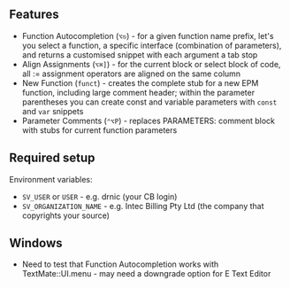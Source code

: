 
## Features

* Function Autocompletion (`⌥⎋`) - for a given function name prefix, let's you select a function, a specific interface (combination of parameters), and returns a customised snippet with each argument a tab stop
* Align Assignments (`⌥⌘]`) - for the current block or select block of code, all := assignment operators are aligned on the same column
* New Function (`funct`) - creates the complete stub for a new EPM function, including large comment header; within the parameter parentheses you can create const and variable parameters with `const` and `var` snippets
* Parameter Comments (`⌃⌥P`) - replaces PARAMETERS: comment block with stubs for current function parameters

## Required setup

Environment variables:

* `SV_USER` or `USER` - e.g. drnic (your CB login)
* `SV_ORGANIZATION_NAME` - e.g. Intec Billing Pty Ltd (the company that copyrights your source)

## Windows

* Need to test that Function Autocompletion works with TextMate::UI.menu - may need a downgrade option for E Text Editor